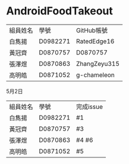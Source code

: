 # AndroidFoodTakeout

<table>
  <tr>
    <td>組員姓名</td>
    <td>學號</td>
    <td>GitHub帳號</td>
  </tr>
  <tr>
    <td>白雋揚</td>
    <td>D0982271</td>
    <td>RatedEdge16</td>
  </tr>
    <tr>
    <td>黃冠齊</td>
    <td>D0870757</td>
    <td>D0870757</td>
  </tr>
    <tr>
    <td>張澤煜</td>
    <td>D0870863</td>
    <td>ZhangZeyu315</td>
  </tr>
  <tr>
    <td>高明皓</td>
    <td>D0871052</td>
    <td>g-chameleon</td>
  </tr>
</table>
<tr>5月2日</tr>
<table>
  <tr>
    <td>組員姓名</td>
    <td>學號</td>
    <td>完成issue</td>
  </tr>
  <tr>
    <td>白雋揚</td>
    <td>D0982271</td>
    <td>#1</td>
  </tr>
    <tr>
    <td>黃冠齊</td>
    <td>D0870757</td>
    <td>#3</td>
  </tr>
    <tr>
    <td>張澤煜</td>
    <td>D0870863</td>
    <td>#4 #6</td>
  </tr>
  <tr>
    <td>高明皓</td>
    <td>D0871052</td>
    <td>#5</td>
  </tr>
</table>
